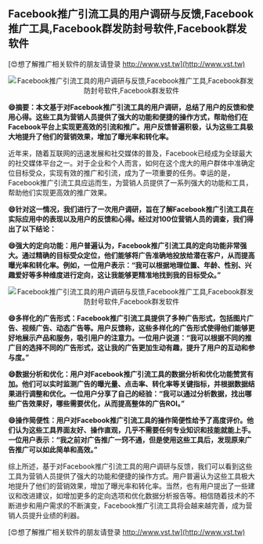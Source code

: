 ## **Facebook推广引流工具的用户调研与反馈,Facebook推广工具,Facebook群发防封号软件,Facebook群发软件**

[😍想了解推广相关软件的朋友请登录 http://www.vst.tw](http://www.vst.tw)

 <center><img src="https://vst.tw/MP4/tuiguang/png/8.png" alt="Facebook推广引流工具的用户调研与反馈,Facebook推广工具,Facebook群发防封号软件,Facebook群发软件"></center>

**😄摘要：本文基于对Facebook推广引流工具的用户调研，总结了用户的反馈和使用心得。这些工具为营销人员提供了强大的功能和便捷的操作方式，帮助他们在Facebook平台上实现更高效的引流和推广。用户反馈普遍积极，认为这些工具极大地提升了他们的营销效果，增加了曝光率和转化率。**

近年来，随着互联网的迅速发展和社交媒体的普及，Facebook已经成为全球最大的社交媒体平台之一。对于企业和个人而言，如何在这个庞大的用户群体中准确定位目标受众，实现有效的推广和引流，成为了一项重要的任务。幸运的是，Facebook推广引流工具应运而生，为营销人员提供了一系列强大的功能和工具，帮助他们实现更高效的推广效果。

**😄针对这一情况，我们进行了一次用户调研，旨在了解Facebook推广引流工具在实际应用中的表现以及用户的反馈和心得。经过对100位营销人员的调查，我们得出了以下结论：**

**😄强大的定向功能：用户普遍认为，Facebook推广引流工具的定向功能非常强大。通过精确的目标受众定位，他们能够将广告准确地投放给潜在客户，从而提高曝光率和转化率。例如，一位用户表示：“我可以根据地理位置、年龄、性别、兴趣爱好等多种维度进行定向，这让我能够更精准地找到我的目标受众。”**

 <center><img src="https://vst.tw/MP4/tuiguang/png/6.png" alt="Facebook推广引流工具的用户调研与反馈,Facebook推广工具,Facebook群发防封号软件,Facebook群发软件"></center>

**😄多样化的广告形式：Facebook推广引流工具提供了多种广告形式，包括图片广告、视频广告、动态广告等。用户反馈称，这些多样化的广告形式使得他们能够更好地展示产品和服务，吸引用户的注意力。一位用户说道：“我可以根据不同的推广目的选择不同的广告形式，这让我的广告更加生动有趣，提升了用户的互动和参与度。”**

**😄数据分析和优化：用户对Facebook推广引流工具的数据分析和优化功能赞赏有加。他们可以实时监测广告的曝光量、点击率、转化率等关键指标，并根据数据结果进行调整和优化。一位用户分享了自己的经验：“我可以通过分析数据，找出哪些广告效果好，哪些需要优化，从而提高整体的广告ROI。”**

**😄操作简便性：用户对Facebook推广引流工具的操作简便性给予了高度评价。他们认为这些工具界面友好、操作直观，几乎不需要任何专业知识和技能就能上手。一位用户表示：“我之前对广告推广一窍不通，但是使用这些工具后，发现原来广告推广可以如此简单和高效。”**

综上所述，基于对Facebook推广引流工具的用户调研与反馈，我们可以看到这些工具为营销人员提供了强大的功能和便捷的操作方式。用户普遍认为这些工具极大地提升了他们的营销效果，增加了曝光率和转化率。当然，也有用户提出了一些建议和改进建议，如增加更多的定向选项和优化数据分析报告等。相信随着技术的不断进步和用户需求的不断演变，Facebook推广引流工具将会越来越完善，成为营销人员提升业绩的利器。

[😍想了解推广相关软件的朋友请登录 http://www.vst.tw](http://www.vst.tw)



